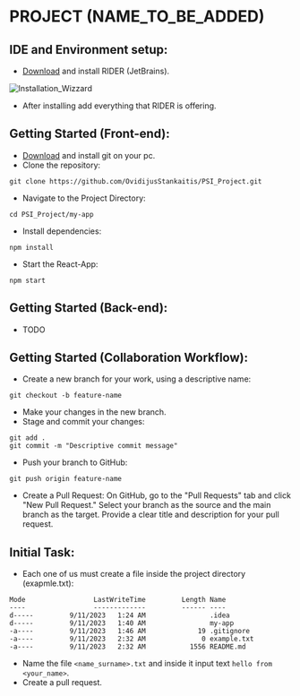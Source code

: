 # PROJECT (NAME_TO_BE_ADDED)

## IDE and Environment setup:

* [Download](https://www.jetbrains.com/rider/download/download-thanks.html?platform=windows) and install RIDER (JetBrains).
  
![Installation_Wizzard](https://github.com/OvidijusStankaitis/PSI_Project/assets/82393494/084d6aec-1fd7-4c6b-b2fd-62d7c0113f56)

* After installing add everything that RIDER is offering.

## Getting Started (Front-end):

* [Download](https://github.com/git-for-windows/git/releases/download/v2.42.0.windows.2/Git-2.42.0.2-64-bit.exe) and install git on your pc.
* Clone the repository:
```shell
git clone https://github.com/OvidijusStankaitis/PSI_Project.git
```
* Navigate to the Project Directory:
```shell
cd PSI_Project/my-app
```
* Install dependencies:
```shell
npm install
```
* Start the React-App:
```shell
npm start
```

## Getting Started (Back-end):

* TODO

## Getting Started (Collaboration Workflow):

* Create a new branch for your work, using a descriptive name:
```shell
git checkout -b feature-name
```
* Make your changes in the new branch.
* Stage and commit your changes:
```shell
git add .
git commit -m "Descriptive commit message"
```
* Push your branch to GitHub:
```shell
git push origin feature-name
```
* Create a Pull Request: On GitHub, go to the "Pull Requests" tab and click "New Pull Request." Select your branch as the source and the main branch as the target. Provide a clear title and description for your pull request.

## Initial Task:

* Each one of us must create a file inside the project directory (exapmle.txt):
```shell
Mode                 LastWriteTime         Length Name                                                                                                                                                                             
----                 -------------         ------ ----                                                                                                                                                                             
d-----         9/11/2023   1:24 AM                .idea                                                                                                                                                                            
d-----         9/11/2023   1:40 AM                my-app                                                                                                                                                                           
-a----         9/11/2023   1:46 AM             19 .gitignore                                                                                                                                                                       
-a----         9/11/2023   2:32 AM              0 example.txt                                                                                                                                                                      
-a----         9/11/2023   2:32 AM           1556 README.md   
```
* Name the file `<name_surname>.txt` and inside it input text `hello from <your_name>`.
* Create a pull request.
